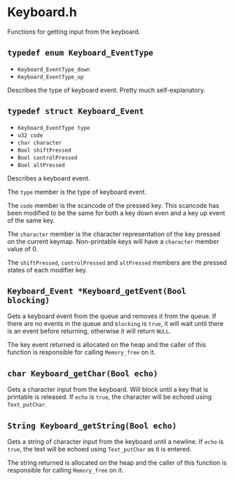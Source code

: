 # Keyboard.h

Functions for getting input from the keyboard.

## `typedef enum Keyboard_EventType`

  * `Keyboard_EventType_down`
  * `Keyboard_EventType_up`

Describes the type of keyboard event. Pretty much self-explanatory.

## `typedef struct Keyboard_Event`

  * `Keyboard_EventType type`
  * `u32 code`
  * `char character`
  * `Bool shiftPressed`
  * `Bool controlPressed`
  * `Bool altPressed`

Describes a keyboard event.

The `type` member is the type of keyboard event.

The `code` member is the scancode of the pressed key. This scancode
has been modified to be the same for both a key down even and a key up
event of the same key.

The `character` member is the character representation of the key
pressed on the current keymap. Non-printable keys will have a
`character` member value of 0.

The `shiftPressed`, `controlPressed` and `altPressed` members are the
pressed states of each modifier key.

## `Keyboard_Event *Keyboard_getEvent(Bool blocking)`

Gets a keyboard event from the queue and removes it from the queue. If
there are no events in the queue and `blocking` is `true`, it will
wait until there is an event before returning, otherwise it will
return `NULL`.

The key event returned is allocated on the heap and the caller of this
function is responsible for calling `Memory_free` on it.

## `char Keyboard_getChar(Bool echo)`

Gets a character input from the keyboard. Will block until a key that
is printable is released. If `echo` is `true`, the character will be
echoed using `Text_putChar`.

## `String Keyboard_getString(Bool echo)`

Gets a string of character input from the keyboard until a newline. If
`echo` is `true`, the text will be echoed using `Text_putChar` as it
is entered.

The string returned is allocated on the heap and the caller of this
function is responsible for calling `Memory_free` on it.
